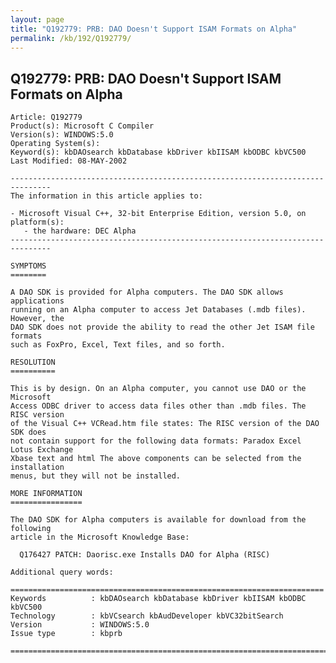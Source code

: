 ```yaml
---
layout: page
title: "Q192779: PRB: DAO Doesn't Support ISAM Formats on Alpha"
permalink: /kb/192/Q192779/
---
```


## Q192779: PRB: DAO Doesn't Support ISAM Formats on Alpha

	Article: Q192779
	Product(s): Microsoft C Compiler
	Version(s): WINDOWS:5.0
	Operating System(s): 
	Keyword(s): kbDAOsearch kbDatabase kbDriver kbIISAM kbODBC kbVC500
	Last Modified: 08-MAY-2002
	
	-------------------------------------------------------------------------------
	The information in this article applies to:
	
	- Microsoft Visual C++, 32-bit Enterprise Edition, version 5.0, on platform(s):
	   - the hardware: DEC Alpha 
	-------------------------------------------------------------------------------
	
	SYMPTOMS
	========
	
	A DAO SDK is provided for Alpha computers. The DAO SDK allows applications
	running on an Alpha computer to access Jet Databases (.mdb files). However, the
	DAO SDK does not provide the ability to read the other Jet ISAM file formats
	such as FoxPro, Excel, Text files, and so forth.
	
	RESOLUTION
	==========
	
	This is by design. On an Alpha computer, you cannot use DAO or the Microsoft
	Access ODBC driver to access data files other than .mdb files. The RISC version
	of the Visual C++ VCRead.htm file states: The RISC version of the DAO SDK does
	not contain support for the following data formats: Paradox Excel Lotus Exchange
	Xbase text and html The above components can be selected from the installation
	menus, but they will not be installed.
	
	MORE INFORMATION
	================
	
	The DAO SDK for Alpha computers is available for download from the following
	article in the Microsoft Knowledge Base:
	
	  Q176427 PATCH: Daorisc.exe Installs DAO for Alpha (RISC)
	
	Additional query words:
	
	======================================================================
	Keywords          : kbDAOsearch kbDatabase kbDriver kbIISAM kbODBC kbVC500 
	Technology        : kbVCsearch kbAudDeveloper kbVC32bitSearch
	Version           : WINDOWS:5.0
	Issue type        : kbprb
	
	=============================================================================
	
